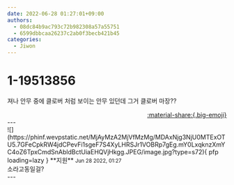 ```yaml
---
date: 2022-06-28 01:27:01+09:00
authors:
  - 08dc84b9ac793c72b982308a57a55751
  - 6599dbbcaa26237c2ab0f3becb421b45
categories:
  - Jiwon
---
```


# 1-19513856

<div class="post-container" markdown="1">
<div class="content-container md-sidebar__scrollwrap" markdown="1">

져나 안무 중에 클로버 처럼 보이는 안무 있던데 그거 클로버 마장??

</div>
</div>

<div style="text-align: right;" markdown="1">
<a href="https://weverse.io/fromis9/fanpost/1-19513856" style="text-align: right;">:material-share:{.big-emoji}</a>
</div>
---

<div class="comments-container md-sidebar__scrollwrap" markdown="1">
<div class="comment" markdown="1">
<div class='id-container' markdown="1">
![](https://phinf.wevpstatic.net/MjAyMzA2MjVfMzMg/MDAxNjg3NjU0MTExOTU5.7GFeCpkRW4jdCPevFi1sgeF7S4XyLHRSJr1VOBRp7gEg.mY0LxqknzXmYC4oZ6TpxCmdSnAbldBctUiaEHQVjHkgg.JPEG/image.jpg?type=s72){ pfp loading=lazy }
**<span class="artist">지원</span>** <small>Jun 28 2022, 01:27</small><br>
</div>
<div class='comment-body' markdown="1">
소라고동일걸?
</div>
</div>
</div>
---
